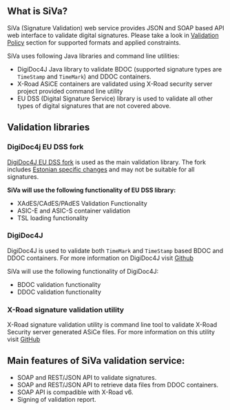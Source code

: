<!--# SiVa overview-->

## What is SiVa?

SiVa (Signature Validation) web service provides JSON and SOAP based API web interface to validate digital signatures.
Please take a look in [Validation Policy](../appendix/validation_policy/) section for supported formats and applied constraints.

SiVa uses following Java libraries and command line utilities:

* DigiDoc4J Java library to validate BDOC (supported signature
  types are `TimeStamp` and `TimeMark`) and DDOC containers.
* X-Road ASiCE containers are validated using X-Road security server project
  provided command line utility
* EU DSS (Digital Signature Service) library is used to validate all other types of digital signatures that are not covered above.

## Validation libraries

### DigiDoc4j EU DSS fork

[DigiDoc4J EU DSS fork](https://github.com/open-eid/sd-dss) is used as the main validation library. The fork includes [Estonian specific changes](https://github.com/open-eid/sd-dss/wiki/BDoc-specific-modifications) and may not be suitable for all signatures.

**SiVa will use the following functionality of EU DSS library:**

* XAdES/CAdES/PAdES Validation Functionality
* ASIC-E and ASIC-S container validation
* TSL loading functionality

### DigiDoc4J

DigiDoc4J is used to validate both `TimeMark` and `TimeStamp` based BDOC and DDOC containers. For more information on DigiDoc4J visit [Github](https://github.com/open-eid/digidoc4j)

SiVa will use the following functionality of DigiDoc4J:

* BDOC validation functionality
* DDOC validation functionality

### X-Road signature validation utility

X-Road signature validation utility is command line tool to validate X-Road Security server
generated ASiCe files. For more information on this utility visit [GitHub](https://github.com/ria-ee/X-Road)

## Main features of SiVa validation service:

- SOAP and REST/JSON API to validate signatures.
- SOAP and REST/JSON API to retrieve data files from DDOC containers.
- SOAP API is compadible with X-Road v6.
- Signing of validation report.